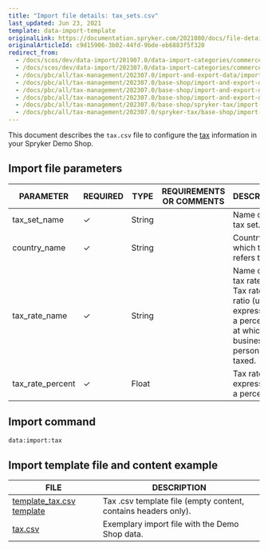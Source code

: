 ```yaml
---
title: "Import file details: tax_sets.csv"
last_updated: Jun 23, 2021
template: data-import-template
originalLink: https://documentation.spryker.com/2021080/docs/file-details-taxcsv
originalArticleId: c9d15906-3b02-44fd-9bde-eb6883f5f320
redirect_from:
  - /docs/scos/dev/data-import/201907.0/data-import-categories/commerce-setup/file-details-tax.csv.html
  - /docs/scos/dev/data-import/202307.0/data-import-categories/commerce-setup/file-details-tax.csv.html
  - /docs/pbc/all/tax-management/202307.0/import-and-export-data/import-file-details-tax-sets.csv.html
  - /docs/pbc/all/tax-management/202307.0/base-shop/import-and-export-data/import-file-details-tax-sets.csv.html
  - /docs/pbc/all/tax-management/202307.0/base-shop/import-and-export-data/import-tax-sets.html
  - /docs/pbc/all/tax-management/202307.0/base-shop/import-and-export-data/import-file-details-tax-sets.csv.html
  - /docs/pbc/all/tax-management/202307.0/base-shop/spryker-tax/import-and-export-data/import-file-details-tax-sets.csv.html
  - /docs/pbc/all/tax-management/202307.0/spryker-tax/base-shop/import-and-export-data/import-file-details-tax-sets.csv.html
---
```


This document describes the `tax.csv` file to configure the [tax](/docs/pbc/all/tax-management/{{site.version}}/base-shop/tax-feature-overview.html) information in your Spryker Demo Shop.


## Import file parameters

| PARAMETER | REQUIRED | TYPE |REQUIREMENTS OR COMMENTS | DESCRIPTION |
| --- | --- | --- | --- | --- |
| tax_set_name | &check; | String |  | Name of the tax set. |
| country_name | &check; | String |  | Country to which the tax refers to. |
| tax_rate_name | &check; | String | | Name of the tax rate. <br>Tax rate is the ratio (usually expressed as a percentage) at which a business or person is taxed. |
| tax_rate_percent | &check; | Float | | Tax rate, expressed  as a percentage. |

## Import command

```bash
data:import:tax
```

## Import template file and content example

| FILE | DESCRIPTION |
| --- | --- |
| [template_tax.csv template](https://spryker.s3.eu-central-1.amazonaws.com/docs/Developer+Guide/Back-End/Data+Manipulation/Data+Ingestion/Data+Import/Data+Import+Categories/Commerce+Setup/Template+tax.csv) | Tax .csv template file (empty content, contains headers only). |
| [tax.csv](https://spryker.s3.eu-central-1.amazonaws.com/docs/Developer+Guide/Back-End/Data+Manipulation/Data+Ingestion/Data+Import/Data+Import+Categories/Commerce+Setup/tax.csv) | Exemplary import file with the Demo Shop data. |

